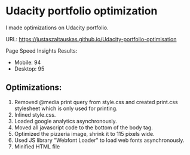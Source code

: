 # Udacity portfolio optimization

I made optimizations on Udacity portfolio.

URL: https://justaszaltauskas.github.io/Udacity-portfolio-optimisation

Page Speed Insights Results:
+ Mobile: 94
+ Desktop: 95

## Optimizations:
1. Removed @media print query from style.css and created print.css stylesheet which is only used for printing.
2. Inlined style.css.
3. Loaded google analytics asynchronously.
4. Moved all javascript code to the bottom of the body tag.
5. Optimized the pizzeria image, shrink it to 115 pixels wide.
6. Used JS library "Webfont Loader" to load web fonts asynchronously.
7. Minified HTML file
